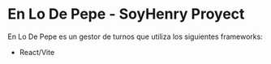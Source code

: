# En Lo De Pepe - SoyHenry Proyect

En Lo De Pepe es un gestor de turnos que utiliza los siguientes frameworks:

- React/Vite
